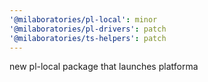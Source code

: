 ```yaml
---
'@milaboratories/pl-local': minor
'@milaboratories/pl-drivers': patch
'@milaboratories/ts-helpers': patch
---
```


new pl-local package that launches platforma
